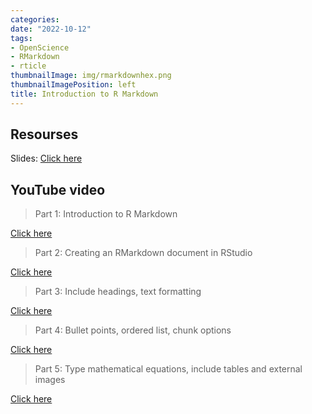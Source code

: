```yaml
---
categories:
date: "2022-10-12"
tags: 
- OpenScience
- RMarkdown
- rticle
thumbnailImage: img/rmarkdownhex.png
thumbnailImagePosition: left
title: Introduction to R Markdown
---
```






## Resourses

Slides: [Click here](/slides/2rmarkdown/rmarkdown_uom.html)


## YouTube video 

> Part 1: Introduction to R Markdown

[Click here](https://www.youtube.com/watch?v=CuEmqCflboI&t=61s)

> Part 2: Creating an RMarkdown document in RStudio

[Click here](https://www.youtube.com/watch?v=Gr7JFx69BgE&t=48s)


> Part 3: Include headings, text formatting

[Click here](https://www.youtube.com/watch?v=IUNHJTFwqY4)

> Part 4: Bullet points, ordered list, chunk options 

[Click here](https://www.youtube.com/watch?v=v5hFTP8SxiY)

>Part 5: Type mathematical equations, include tables and external images

[Click here](https://www.youtube.com/watch?v=8vpTMNDgW3I&t=47s)
